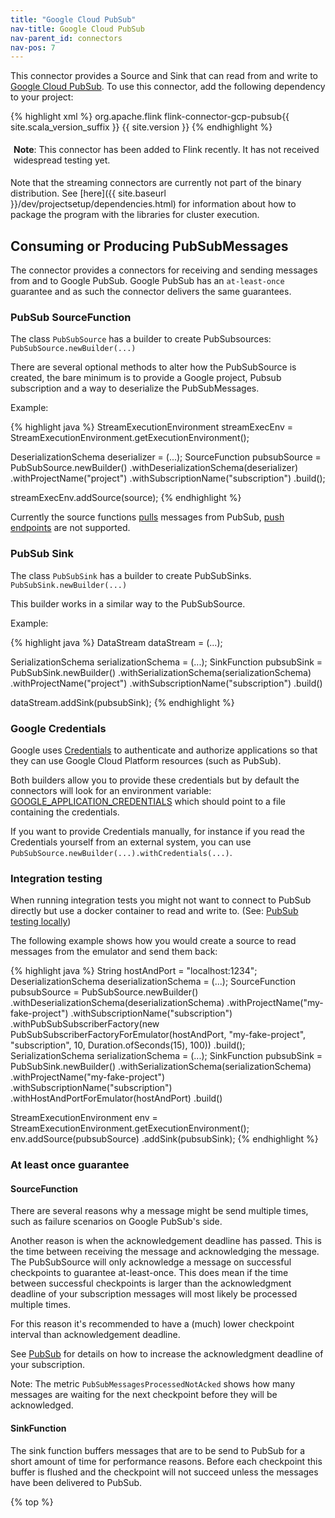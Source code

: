 ```yaml
---
title: "Google Cloud PubSub"
nav-title: Google Cloud PubSub
nav-parent_id: connectors
nav-pos: 7
---
```

<!--
Licensed to the Apache Software Foundation (ASF) under one
or more contributor license agreements.  See the NOTICE file
distributed with this work for additional information
regarding copyright ownership.  The ASF licenses this file
to you under the Apache License, Version 2.0 (the
"License"); you may not use this file except in compliance
with the License.  You may obtain a copy of the License at

  http://www.apache.org/licenses/LICENSE-2.0

Unless required by applicable law or agreed to in writing,
software distributed under the License is distributed on an
"AS IS" BASIS, WITHOUT WARRANTIES OR CONDITIONS OF ANY
KIND, either express or implied.  See the License for the
specific language governing permissions and limitations
under the License.
-->

This connector provides a Source and Sink that can read from and write to
[Google Cloud PubSub](https://cloud.google.com/pubsub). To use this connector, add the
following dependency to your project:

{% highlight xml %}
<dependency>
  <groupId>org.apache.flink</groupId>
  <artifactId>flink-connector-gcp-pubsub{{ site.scala_version_suffix }}</artifactId>
  <version>{{ site.version }}</version>
</dependency>
{% endhighlight %}

<p style="border-radius: 5px; padding: 5px" class="bg-danger">
<b>Note</b>: This connector has been added to Flink recently. It has not received widespread testing yet.
</p>

Note that the streaming connectors are currently not part of the binary
distribution. See
[here]({{ site.baseurl }}/dev/projectsetup/dependencies.html)
for information about how to package the program with the libraries for
cluster execution.



## Consuming or Producing PubSubMessages

The connector provides a connectors for receiving and sending messages from and to Google PubSub.
Google PubSub has an `at-least-once` guarantee and as such the connector delivers the same guarantees.

### PubSub SourceFunction

The class `PubSubSource` has a builder to create PubSubsources: `PubSubSource.newBuilder(...)`

There are several optional methods to alter how the PubSubSource is created, the bare minimum is to provide a Google project, Pubsub subscription and a way to deserialize the PubSubMessages.

Example:

<div class="codetabs" markdown="1">
<div data-lang="java" markdown="1">
{% highlight java %}
StreamExecutionEnvironment streamExecEnv = StreamExecutionEnvironment.getExecutionEnvironment();

DeserializationSchema<SomeObject> deserializer = (...);
SourceFunction<SomeObject> pubsubSource = PubSubSource.newBuilder()
                                                      .withDeserializationSchema(deserializer)
                                                      .withProjectName("project")
                                                      .withSubscriptionName("subscription")
                                                      .build();

streamExecEnv.addSource(source);
{% endhighlight %}
</div>
</div>

Currently the source functions [pulls](https://cloud.google.com/pubsub/docs/pull) messages from PubSub, [push endpoints](https://cloud.google.com/pubsub/docs/push) are not supported.

### PubSub Sink

The class `PubSubSink` has a builder to create PubSubSinks. `PubSubSink.newBuilder(...)`

This builder works in a similar way to the PubSubSource.

Example:

<div class="codetabs" markdown="1">
<div data-lang="java" markdown="1">
{% highlight java %}
DataStream<SomeObject> dataStream = (...);

SerializationSchema<SomeObject> serializationSchema = (...);
SinkFunction<SomeObject> pubsubSink = PubSubSink.newBuilder()
                                                .withSerializationSchema(serializationSchema)
                                                .withProjectName("project")
                                                .withSubscriptionName("subscription")
                                                .build()

dataStream.addSink(pubsubSink);
{% endhighlight %}
</div>
</div>

### Google Credentials

Google uses [Credentials](https://cloud.google.com/docs/authentication/production) to authenticate and authorize applications so that they can use Google Cloud Platform resources (such as PubSub).

Both builders allow you to provide these credentials but by default the connectors will look for an environment variable: [GOOGLE_APPLICATION_CREDENTIALS](https://cloud.google.com/docs/authentication/production#obtaining_and_providing_service_account_credentials_manually) which should point to a file containing the credentials.

If you want to provide Credentials manually, for instance if you read the Credentials yourself from an external system, you can use `PubSubSource.newBuilder(...).withCredentials(...)`.

### Integration testing

When running integration tests you might not want to connect to PubSub directly but use a docker container to read and write to. (See: [PubSub testing locally](https://cloud.google.com/pubsub/docs/emulator))

The following example shows how you would create a source to read messages from the emulator and send them back:
<div class="codetabs" markdown="1">
<div data-lang="java" markdown="1">
{% highlight java %}
String hostAndPort = "localhost:1234";
DeserializationSchema<SomeObject> deserializationSchema = (...);
SourceFunction<SomeObject> pubsubSource = PubSubSource.newBuilder()
                                                      .withDeserializationSchema(deserializationSchema)
                                                      .withProjectName("my-fake-project")
                                                      .withSubscriptionName("subscription")
                                                      .withPubSubSubscriberFactory(new PubSubSubscriberFactoryForEmulator(hostAndPort, "my-fake-project", "subscription", 10, Duration.ofSeconds(15), 100))
                                                      .build();
SerializationSchema<SomeObject> serializationSchema = (...);
SinkFunction<SomeObject> pubsubSink = PubSubSink.newBuilder()
                                                .withSerializationSchema(serializationSchema)
                                                .withProjectName("my-fake-project")
                                                .withSubscriptionName("subscription")
                                                .withHostAndPortForEmulator(hostAndPort)
                                                .build()

StreamExecutionEnvironment env = StreamExecutionEnvironment.getExecutionEnvironment();
env.addSource(pubsubSource)
   .addSink(pubsubSink);
{% endhighlight %}
</div>
</div>

### At least once guarantee

#### SourceFunction

There are several reasons why a message might be send multiple times, such as failure scenarios on Google PubSub's side.

Another reason is when the acknowledgement deadline has passed. This is the time between receiving the message and acknowledging the message. The PubSubSource will only acknowledge a message on successful checkpoints to guarantee at-least-once. This does mean if the time between successful checkpoints is larger than the acknowledgment deadline of your subscription messages will most likely be processed multiple times.

For this reason it's recommended to have a (much) lower checkpoint interval than acknowledgement deadline.

See [PubSub](https://cloud.google.com/pubsub/docs/subscriber) for details on how to increase the acknowledgment deadline of your subscription.

Note: The metric `PubSubMessagesProcessedNotAcked` shows how many messages are waiting for the next checkpoint before they will be acknowledged.

#### SinkFunction

The sink function buffers messages that are to be send to PubSub for a short amount of time for performance reasons. Before each checkpoint this buffer is flushed and the checkpoint will not succeed unless the messages have been delivered to PubSub.

{% top %}
